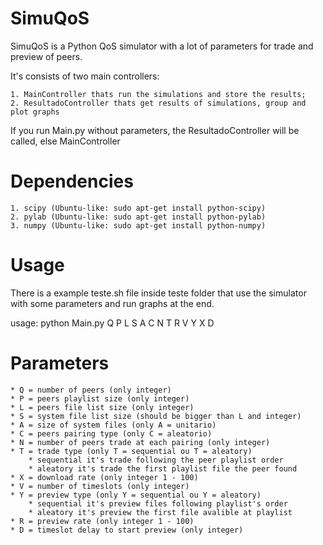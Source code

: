 SimuQoS
=======

SimuQoS is a Python QoS simulator with a lot of parameters for trade and preview of peers.

It's consists of two main controllers:

	1. MainController thats run the simulations and store the results;
	2. ResultadoController thats get results of simulations, group and plot graphs

If you run Main.py without parameters, the ResultadoController will be called, else MainController

Dependencies
=======
	1. scipy (Ubuntu-like: sudo apt-get install python-scipy)
	2. pylab (Ubuntu-like: sudo apt-get install python-pylab)
	3. numpy (Ubuntu-like: sudo apt-get install python-numpy)

Usage
=======
There is a example teste.sh file inside teste folder that use the simulator with some parameters and run graphs at the end.

usage: python Main.py Q P L S A C N T R V Y X D

Parameters
=======
    * Q = number of peers (only integer)
    * P = peers playlist size (only integer)
    * L = peers file list size (only integer)
    * S = system file list size (should be bigger than L and integer) 
    * A = size of system files (only A = unitario)
    * C = peers pairing type (only C = aleatorio)
    * N = number of peers trade at each pairing (only integer)
    * T = trade type (only T = sequential ou T = aleatory)
      	* sequential it's trade following the peer playlist order
      	* aleatory it's trade the first playlist file the peer found 
    * X = download rate (only integer 1 - 100)
    * V = number of timeslots (only integer)
    * Y = preview type (only Y = sequential ou Y = aleatory)
       	* sequential it's preview files following playlist's order
       	* aleatory it's preview the first file avalible at playlist
    * R = preview rate (only integer 1 - 100)
    * D = timeslot delay to start preview (only integer) 